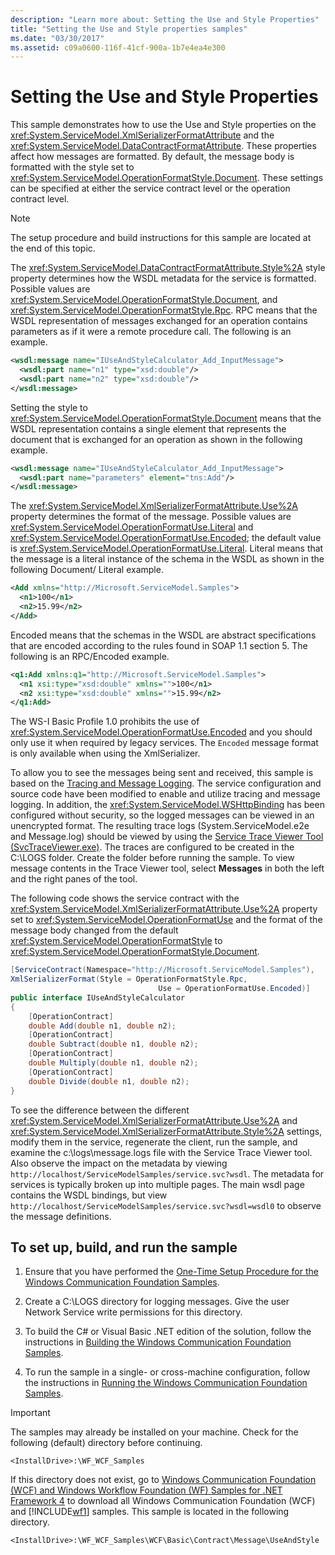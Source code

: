 ```yaml
---
description: "Learn more about: Setting the Use and Style Properties"
title: "Setting the Use and Style properties samples"
ms.date: "03/30/2017"
ms.assetid: c09a0600-116f-41cf-900a-1b7e4ea4e300
---
```

# Setting the Use and Style Properties

This sample demonstrates how to use the Use and Style properties on the <xref:System.ServiceModel.XmlSerializerFormatAttribute> and the <xref:System.ServiceModel.DataContractFormatAttribute>. These properties affect how messages are formatted. By default, the message body is formatted with the style set to <xref:System.ServiceModel.OperationFormatStyle.Document>. These settings can be specified at either the service contract level or the operation contract level.

> [!NOTE]
> The setup procedure and build instructions for this sample are located at the end of this topic.

The <xref:System.ServiceModel.DataContractFormatAttribute.Style%2A> style property determines how the WSDL metadata for the service is formatted. Possible values are <xref:System.ServiceModel.OperationFormatStyle.Document>, and <xref:System.ServiceModel.OperationFormatStyle.Rpc>. RPC means that the WSDL representation of messages exchanged for an operation contains parameters as if it were a remote procedure call. The following is an example.

```xml
<wsdl:message name="IUseAndStyleCalculator_Add_InputMessage">
  <wsdl:part name="n1" type="xsd:double"/>
  <wsdl:part name="n2" type="xsd:double"/>
</wsdl:message>
```

Setting the style to <xref:System.ServiceModel.OperationFormatStyle.Document> means that the WSDL representation contains a single element that represents the document that is exchanged for an operation as shown in the following example.

```xml
<wsdl:message name="IUseAndStyleCalculator_Add_InputMessage">
  <wsdl:part name="parameters" element="tns:Add"/>
</wsdl:message>
```

The <xref:System.ServiceModel.XmlSerializerFormatAttribute.Use%2A> property determines the format of the message. Possible values are <xref:System.ServiceModel.OperationFormatUse.Literal> and <xref:System.ServiceModel.OperationFormatUse.Encoded>; the default value is <xref:System.ServiceModel.OperationFormatUse.Literal>. Literal means that the message is a literal instance of the schema in the WSDL as shown in the following Document/ Literal example.

```xml
<Add xmlns="http://Microsoft.ServiceModel.Samples">
  <n1>100</n1>
  <n2>15.99</n2>
</Add>
```

Encoded means that the schemas in the WSDL are abstract specifications that are encoded according to the rules found in SOAP 1.1 section 5. The following is an RPC/Encoded example.

```xml
<q1:Add xmlns:q1="http://Microsoft.ServiceModel.Samples">
  <n1 xsi:type="xsd:double" xmlns="">100</n1>
  <n2 xsi:type="xsd:double" xmlns="">15.99</n2>
</q1:Add>
```

The WS-I Basic Profile 1.0 prohibits the use of <xref:System.ServiceModel.OperationFormatUse.Encoded> and you should only use it when required by legacy services. The `Encoded` message format is only available when using the XmlSerializer.

To allow you to see the messages being sent and received, this sample is based on the [Tracing and Message Logging](tracing-and-message-logging.md). The service configuration and source code have been modified to enable and utilize tracing and message logging. In addition, the <xref:System.ServiceModel.WSHttpBinding> has been configured without security, so the logged messages can be viewed in an unencrypted format. The resulting trace logs (System.ServiceModel.e2e and Message.log) should be viewed by using the [Service Trace Viewer Tool (SvcTraceViewer.exe)](../service-trace-viewer-tool-svctraceviewer-exe.md). The traces are configured to be created in the C:\LOGS folder. Create the folder before running the sample. To view message contents in the Trace Viewer tool, select **Messages** in both the left and the right panes of the tool.

The following code shows the service contract with the <xref:System.ServiceModel.XmlSerializerFormatAttribute.Use%2A> property set to <xref:System.ServiceModel.OperationFormatUse> and the format of the message body changed from the default <xref:System.ServiceModel.OperationFormatStyle> to <xref:System.ServiceModel.OperationFormatStyle.Document>.

```csharp
[ServiceContract(Namespace="http://Microsoft.ServiceModel.Samples"),
XmlSerializerFormat(Style = OperationFormatStyle.Rpc,
                                 Use = OperationFormatUse.Encoded)]
public interface IUseAndStyleCalculator
{
    [OperationContract]
    double Add(double n1, double n2);
    [OperationContract]
    double Subtract(double n1, double n2);
    [OperationContract]
    double Multiply(double n1, double n2);
    [OperationContract]
    double Divide(double n1, double n2);
}
```

To see the difference between the different <xref:System.ServiceModel.XmlSerializerFormatAttribute.Use%2A> and <xref:System.ServiceModel.XmlSerializerFormatAttribute.Style%2A> settings, modify them in the service, regenerate the client, run the sample, and examine the c:\logs\message.logs file with the Service Trace Viewer tool. Also observe the impact on the metadata by viewing `http://localhost/ServiceModelSamples/service.svc?wsdl`. The metadata for services is typically broken up into multiple pages. The main wsdl page contains the WSDL bindings, but view `http://localhost/ServiceModelSamples/service.svc?wsdl=wsdl0` to observe the message definitions.

## To set up, build, and run the sample

1. Ensure that you have performed the [One-Time Setup Procedure for the Windows Communication Foundation Samples](one-time-setup-procedure-for-the-wcf-samples.md).

2. Create a C:\LOGS directory for logging messages. Give the user Network Service write permissions for this directory.

3. To build the C# or Visual Basic .NET edition of the solution, follow the instructions in [Building the Windows Communication Foundation Samples](building-the-samples.md).

4. To run the sample in a single- or cross-machine configuration, follow the instructions in [Running the Windows Communication Foundation Samples](running-the-samples.md).

> [!IMPORTANT]
> The samples may already be installed on your machine. Check for the following (default) directory before continuing.
>
> `<InstallDrive>:\WF_WCF_Samples`
>
> If this directory does not exist, go to [Windows Communication Foundation (WCF) and Windows Workflow Foundation (WF) Samples for .NET Framework 4](https://www.microsoft.com/download/details.aspx?id=21459) to download all Windows Communication Foundation (WCF) and [!INCLUDE[wf1](../../../../includes/wf1-md.md)] samples. This sample is located in the following directory.
>
> `<InstallDrive>:\WF_WCF_Samples\WCF\Basic\Contract\Message\UseAndStyle`
